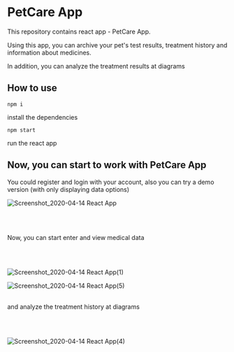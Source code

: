 <h1>PetCare App</h1>
<p> This repository contains react app - PetCare App.</p>
  <p>Using this app, you can archive your pet's test results, treatment history and information about medicines.<p>
    <p>In addition, you can analyze the treatment results at diagrams</p>
    
<h2> How to use</h2>

```npm i``` <p> install the dependencies</p>
```npm start```<p> run the react app<p/>
    
    
 <h2> Now, you can start to work with PetCare App</h2>
 You could register and login with your account, also you can try a demo version (with only displaying data options)<br/>
 
![Screenshot_2020-04-14 React App](https://user-images.githubusercontent.com/52631841/79248406-1b763e80-7e7c-11ea-8149-2fc88248c250.png)

<br/><br/><p>Now, you can start enter and view medical data</p><br/><br/>

 
![Screenshot_2020-04-14 React App(1)](https://user-images.githubusercontent.com/52631841/79249572-c0dde200-7e7d-11ea-842d-d537ebf76c5f.png)

 
![Screenshot_2020-04-14 React App(5)](https://user-images.githubusercontent.com/52631841/79249673-e9fe7280-7e7d-11ea-9563-74a8dc46d642.png)
<br/>
<br/>
<p> and analyze the treatment history at diagrams</p><br/><br/>
  
 
![Screenshot_2020-04-14 React App(4)](https://user-images.githubusercontent.com/52631841/79249865-2d58e100-7e7e-11ea-83e4-cb3fec77ca36.png)
